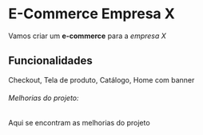 # E-Commerce Empresa X

Vamos criar um **e-commerce** para a *empresa X*

## Funcionalidades

Checkout, Tela de produto, Catálogo, Home com banner


###### Melhorias do projeto:

Aqui se encontram as melhorias do projeto